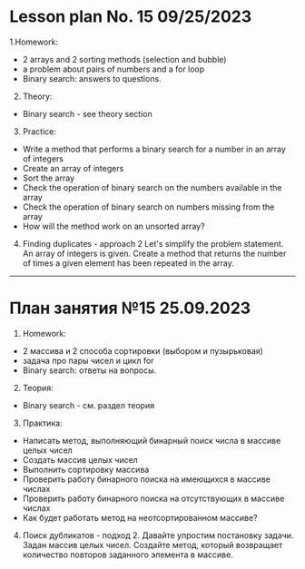 # Lesson plan No. 15 09/25/2023

1.Homework:
- 2 arrays and 2 sorting methods (selection and bubble)
- a problem about pairs of numbers and a for loop
- Binary search: answers to questions.


2. Theory:
- Binary search - see theory section

3. Practice:

- Write a method that performs a binary search for a number in an array of integers
- Create an array of integers
- Sort the array
- Check the operation of binary search on the numbers available in the array
- Check the operation of binary search on numbers missing from the array
- How will the method work on an unsorted array?

4. Finding duplicates - approach 2
   Let's simplify the problem statement.
   An array of integers is given. Create a method that returns the number of times a given element has been repeated
   in the array.

___________________________________________

# План занятия №15 25.09.2023

1. Homework:
- 2 массива и 2 способа сортировки (выбором и пузырьковая)
- задача про пары чисел и цикл for
- Binary search: ответы на вопросы.


2. Теория:
- Binary search - см. раздел теория

3. Практика:

- Написать метод, выполняющий бинарный поиск числа в массиве целых чисел
- Создать массив целых чисел
- Выполнить сортировку массива
- Проверить работу бинарного поиска на имеющихся в массиве числах
- Проверить работу бинарного поиска на отсутствующих в массиве числах
- Как будет работать метод на неотсортированном массиве?

4. Поиск дубликатов - подход 2.
Давайте упростим постановку задачи. 
Задан массив целых чисел. Создайте метод, который возвращает количество повторов заданного элемента 
в массиве.





